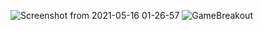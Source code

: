 ![Screenshot from 2021-05-16 01-26-57](https://user-images.githubusercontent.com/80582110/118378055-3fa7d000-b5e6-11eb-9dc7-4cf38a7144e9.png)
![GameBreakout](https://user-images.githubusercontent.com/80582110/118393113-8cc18b80-b652-11eb-9334-1dfc74689483.png)

